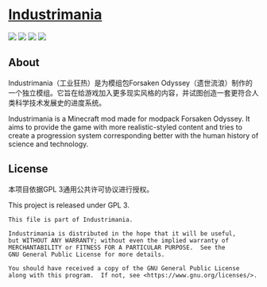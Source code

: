 # [Industrimania](https://shagejack.github.io)

![](https://img.shields.io/github/workflow/status/ShageJack/Industrimania/CI)
![](https://img.shields.io/github/issues/ShageJack/Industrimania)
![](https://img.shields.io/badge/Available%20for-MC%201.18.1-blue)
![](https://img.shields.io/github/license/ShageJack/Industrimania)

## About

Industrimania（工业狂热）是为模组包Forsaken Odyssey（遗世流浪）制作的一个独立模组。它旨在给游戏加入更多现实风格的内容，并试图创造一套更符合人类科学技术发展史的进度系统。

Industrimania is a Minecraft mod made for modpack Forsaken Odyssey. It aims to provide the game with more realistic-styled content and tries to create a progression system corresponding better with the human history of science and technology.

## License

本项目依据GPL 3通用公共许可协议进行授权。

This project is released under GPL 3. 

    This file is part of Industrimania.
    
    Industrimania is distributed in the hope that it will be useful,
    but WITHOUT ANY WARRANTY; without even the implied warranty of
    MERCHANTABILITY or FITNESS FOR A PARTICULAR PURPOSE.  See the
    GNU General Public License for more details.
    
    You should have received a copy of the GNU General Public License
    along with this program.  If not, see <https://www.gnu.org/licenses/>.

